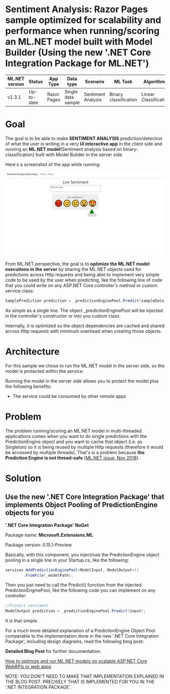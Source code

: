 

# Sentiment Analysis: Razor Pages sample optimized for scalability and performance when running/scoring an ML.NET model built with Model Builder (Using the new '.NET Core Integration Package for ML.NET')


| ML.NET version | Status                        | App Type    | Data type | Scenario            | ML Task                   | Algorithms                  |
|----------------|-------------------------------|-------------|-----------|---------------------|---------------------------|-----------------------------|
| v1.3.1           | Up-to-date | Razor Pages | Single data sample | Sentiment Analysis | Binary classification | Linear Classification |

# Goal

The goal is to be able to make **SENTIMENT ANALYSIS** prediction/detection of what the user is writing in a very **UI interactive app** in the client side and running an **ML.NET model**(Sentiment analysis based on binary-classification) built with Model Builder in the server side.

Here's a screenshot of the app while running:

![Blazor App running](./Images/web-app.png)

From ML.NET perspective, the goal is to **optimize the ML.NET model executions in the server** by sharing the ML.NET objects used for predictions across Http requests and being able to implement very simple code to be used by the user when predicting, like the following line of code that you could write on any ASP.NET Core controller's method or custom service class:

```csharp
SamplePrediction prediction = _predictionEnginePool.Predict(sampleData);
```

As simple as a single line. The object _predictionEnginePool will be injected in the controller's constructor or into you custom class. 

Internally, it is optimized so the object dependencies are cached and shared across Http requests with minimum overhead when creating those objects.

# Architecture

For this sample we chose to run the ML.NET model in the server side, so the model is protected within the service. 

Running the model in the server side allows you to protect the model plus the following benefits:

- The service could be consumed by other remote apps

# Problem

The problem running/scoring an ML.NET model in multi-threaded applications comes when you want to do single predictions with the PredictionEngine object and you want to cache that object (i.e. as Singleton) so it is being reused by multiple Http requests (therefore it would be accessed by multiple threads). That's is a problem because **the Prediction Engine is not thread-safe** ([ML.NET issue, Nov 2018](https://github.com/dotnet/machinelearning/issues/1718)).

# Solution

## Use the new '.NET Core Integration Package' that implements Object Pooling of PredictionEngine objects for you 

**'.NET Core Integration Package' NuGet**

Package name: **Microsoft.Extensions.ML**

Package version: 0.15.1-Preview 

Basically, with this component, you inject/use the PredictionEngine object pooling in a single line in your Startup.cs, like the following:

```csharp
services.AddPredictionEnginePool<ModelInput, ModelOutput>()
        .FromFile(_modelPath);
```

Then you just need to call the Predict() function from the injected PredictionEnginePool, like the following code you can implement on any controller:

```csharp
//Predict sentiment
ModelOutput prediction = _predictionEnginePool.Predict(input);
```

It is that simple.

For a much more detailed explanation of a PredictionEngine Object Pool comparable to the implementation done in the new '.NET Core Integration Package', including design diagrams, read the following blog post:

**Detailed Blog Post** for further documentation:

[How to optimize and run ML.NET models on scalable ASP.NET Core WebAPIs or web apps](https://devblogs.microsoft.com/cesardelatorre/how-to-optimize-and-run-ml-net-models-on-scalable-asp-net-core-webapis-or-web-apps/)

NOTE: YOU DON'T NEED TO MAKE THAT IMPLEMENTATION EXPLAINED IN THE BLOG POST.
PRECISELY THAT IS IMPLEMENTED FOR YOU IN THE '.NET INTEGRATION PACKAGE'.